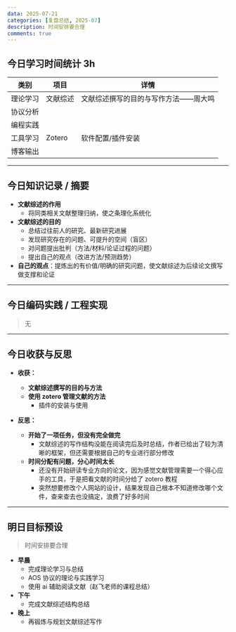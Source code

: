 ```yaml
---
data: 2025-07-21
categories: [复盘总结, 2025-07]
description: 时间安排要合理
comments: true
---
```


## 今日学习时间统计 3h

| 类别     | 项目     | 详情                                 |
| -------- | -------- | ------------------------------------ |
| 理论学习 | 文献综述 | 文献综述撰写的目的与写作方法——周大鸣 |
| 协议分析 |          |
| 编程实践 |          |
| 工具学习 | Zotero   | 软件配置/插件安装                    |
| 博客输出 |          |

---

## 今日知识记录 / 摘要

- **文献综述的作用**
  - 将同类相关文献整理归纳，使之条理化系统化
- **文献综述的目的**
  - 总结过往前人的研究、最新研究进展
  - 发现研究存在的问题、可提升的空间（盲区）
  - 对问题提出批判（方法/材料/论证过程的问题）
  - 提出自己的观点（改进方法/预测趋势）
- **自己的观点**：提炼出的有价值/明确的研究问题，使文献综述为后续论文撰写做支撑和论证

---

## 今日编码实践 / 工程实现

> 无

---

## 今日收获与反思

- **收获：**

  - **文献综述撰写的目的与方法**
  - **使用 zotero 管理文献的方法**
    - 插件的安装与使用

- **反思：**

  - **开始了一项任务，但没有完全做完**
    - 文献综述的写作结构没能在阅读完后及时总结，作者已给出了较为清晰的框架，但还需要根据自己的专业进行部分修改
  - **时间分配有问题，分心时间太长**
    - 还没有开始研读专业方向的论文，因为感觉文献管理需要一个得心应手的工具，于是把看文献的时间分给了 zotero 教程
    - 突然想要修改个人网站的设计，结果发现自己根本不知道修改哪个文件，查来查去也没搞定，浪费了好多时间

---

## 明日目标预设

> 时间安排要合理

- **早晨**
  - 完成理论学习与总结
  - AOS 协议的理论与实践学习
  - 使用 ai 辅助阅读文献（赵飞老师的课程总结）
- **下午**
  - 完成文献综述结构总结
- **晚上**
  - 再锻炼与规划文献综述写作
